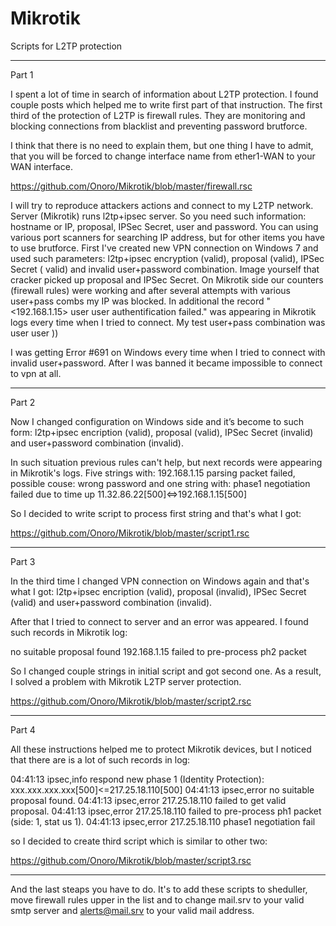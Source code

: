# Mikrotik
Scripts for L2TP protection

-------------------------------------------------------------------------------------------------------------------------------------------------

Part 1

I spent a lot of time in search of information about L2TP protection. I found couple posts which helped me to write first part of that instruction.
The first third of the protection of L2TP is firewall rules. They are monitoring and blocking connections from blacklist and preventing password brutforce. 

I think that there is no need to explain them, but one thing I have to admit, that you will be forced to change interface name from ether1-WAN to your WAN interface.
 
https://github.com/Onoro/Mikrotik/blob/master/firewall.rsc

I will try to reproduce attackers actions and connect to my L2TP network.
Server (Mikrotik) runs l2tp+ipsec server. So you need such information: hostname or IP, proposal, IPSec Secret, user and password.
You can using various port scanners for searching IP address, but for other items you have to use brutforce. 
First I've created new VPN connection on Windows 7 and used such parameters: l2tp+ipsec encryption (valid), proposal (valid), IPSec Secret ( valid) and invalid user+password combination. Image yourself that cracker picked up proposal and IPSec Secret.
On Mikrotik side our counters (firewall rules) were working and after several attempts with various user+pass combs my IP was blocked.
In additional the record "<192.168.1.15> user user authentification failed." was appearing in Mikrotik logs every time when I tried to connect. 
My test user+pass combination was user user ))

I was getting Error #691 on Windows every time when I tried to connect with invalid user+password. After I was banned it became impossible to connect to vpn at all.


-------------------------------------------------------------------------------------------------------------------------------------------------
Part 2

Now I changed configuration on Windows side and it’s become to such form:
l2tp+ipsec encription (valid), proposal (valid), IPSec Secret (invalid) and user+password combination (invalid). 

In such situation previous rules can't help, but next records were appearing in Mikrotik's logs.
Five strings with:
192.168.1.15 parsing packet failed, possible couse: wrong password
and one string with:
phase1 negotiation failed due to time up 11.32.86.22[500]<=>192.168.1.15[500]

So I decided to write script to process first string and that's what I got: 

https://github.com/Onoro/Mikrotik/blob/master/script1.rsc

-------------------------------------------------------------------------------------------------------------------------------------------------
Part 3

In the third time I changed VPN connection on Windows again and that's what I got:
l2tp+ipsec encription (valid), proposal (invalid), IPSec Secret (valid) and user+password combination (invalid). 

After that I tried to connect to server and an error was appeared.
I found such records in Mikrotik log:

no suitable proposal found
192.168.1.15 failed to pre-process ph2 packet

So I changed couple strings in initial script and got second one. 
As a result, I solved a problem with Mikrotik L2TP server protection. 

https://github.com/Onoro/Mikrotik/blob/master/script2.rsc

-------------------------------------------------------------------------------------------------------------------------------------------------
Part 4

All these instructions helped me to protect Mikrotik devices, but I noticed that there are is a lot of such records in log:

04:41:13 ipsec,info respond new phase 1 (Identity Protection): xxx.xxx.xxx.xxx[500]<=217.25.18.110[500] 
04:41:13 ipsec,error no suitable proposal found. 
04:41:13 ipsec,error 217.25.18.110 failed to get valid proposal. 
04:41:13 ipsec,error 217.25.18.110 failed to pre-process ph1 packet (side: 1, stat
us 1). 
04:41:13 ipsec,error 217.25.18.110 phase1 negotiation fail

so I decided to create third script which is similar to other two:


https://github.com/Onoro/Mikrotik/blob/master/script3.rsc

-------------------------------------------------------------------------------------------------------------------------------------------------

And the last steaps you have to do. It's to add these scripts to sheduller, move firewall rules upper in the list and to change mail.srv to your valid smtp server and alerts@mail.srv to your valid mail address.
